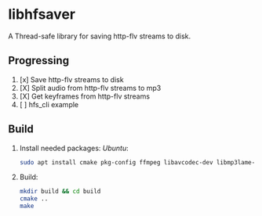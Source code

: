 # libhfsaver

A Thread-safe library for saving http-flv streams to disk.

## Progressing

1. [x] Save http-flv streams to disk
2. [X] Split audio from http-flv streams to mp3
3. [X] Get keyframes from http-flv streams
4. [ ] hfs_cli example

## Build

1. Install needed packages:
   _Ubuntu_:

   ```bash
   sudo apt install cmake pkg-config ffmpeg libavcodec-dev libmp3lame-dev libavformat-dev libavfilter-dev libavdevice-dev
   ```

2. Build:

   ```bash
   mkdir build && cd build
   cmake ..
   make
   ```

